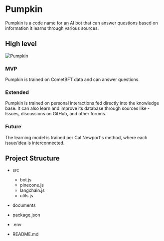 # Pumpkin

Pumpkin is a code name for an AI bot that can answer questions based on information it learns through various sources.

## High level

![Pumpkin](https://github.com/alijnmerchant21/Pumpkin/assets/44069404/38deb307-d360-4bcf-a7be-a9c591022411)

### MVP

Pumpkin is trained on CometBFT data and can answer questions.

### Extended

Pumpkin is trained on personal interactions fed directly into the knowledge base. It can also learn and improve its database through sources like - Issues, discussions on GitHub, and other forums.

### Future

The learning model is trained per Cal Newport's method, where each issue/idea is interconnected.

## Project Structure

- src
  - bot.js
  - pinecone.js
  - langchain.js
  - utils.js

- documents

- package.json

- .env

- README.md
